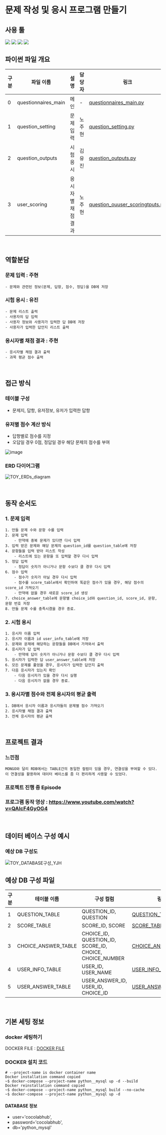 # 문제 작성 및 응시 프로그램 만들기

## 사용 툴
<img src="https://img.shields.io/badge/Python-3776AB?style=for-the-badge&logo=Python&logoColor=white"> <img src="https://img.shields.io/badge/mysql-4479A1?style=for-the-badge&logo=mysql&logoColor=white"> <img src="https://img.shields.io/badge/github-181717?style=for-the-badge&logo=github&logoColor=white"> <img src="https://img.shields.io/badge/docker-2496ED?style=for-the-badge&logo=docker&logoColor=white">


<h2>파이썬 파일 개요</h2>

|구분|파일 이름|설명|담당자|링크|
|--|--|--|--|--|
|0|questionnaires_main|메인|-|[questionnaires_main.py](docs/questionnaires_main.py)|
|1|question_setting|문제 입력|노주현|[question_setting.py](docs/question_setting.py)|
|2|question_outputs|시험 응시|김유진| [question_outputs.py](docs/question_outputs.py)|
|3|user_scoring|응시자별 채점 결과|노주현| [question_ouuser_scoringtputs.py](docs/user_scoring.py) |

<br>

## 역할분담
###  문제 입력 : 주현
```
- 문제와 관련된 정보(문제, 답항, 점수, 정답)을 DB에 저장
```

### 시험 응시 : 유진
```
- 문제 리스트 출력
- 사용자의 답 입력
- 사용자 정보와 사용자가 입력한 답 DB에 저장
- 사용자가 입력한 답안지 리스트 출력
```

### 응시자별 채점 결과 : 주현
```
- 응시자별 채점 결과 출력
- 과목 평균 점수 출력
```
<br>

## 접근 방식
### 테이블 구성
- 문제지, 답항, 유저정보, 유저가 입력한 답항
### 유저별 점수 계산 방식 
- 답항별로 점수를 지정
- 오답일 경우 0점, 정답일 경우 해당 문제의 점수를 부여

![image](https://github.com/nohjuhyeon/toy_ERDs/assets/151099184/b4dce6f7-78e4-410c-b26b-f64e64d73cc2)

### ERD 다이어그램
![TOY_ERDs_diagram](https://github.com/nohjuhyeon/toy_ERDs/assets/151099474/89dec672-c1a5-47a6-a56c-618a9b0c16ce)

<br>

## 동작 순서도
### 1. 문제 입력
    1. 만들 문제 수와 문항 수를 입력
    2. 문제 입력
        - 만약에 중복 문제가 있다면 다시 입력
    3. 입력 받은 문제와 해당 문제의 question_id를 question_table에 저장
    4. 문항들을 입력 받아 리스트 작성
        - 리스트에 있는 문항을 또 입력할 경우 다시 입력
    5. 정답 입력
        - 정답이 숫자가 아니거나 문항 수보다 클 경우 다시 입력
    6. 점수 입력
        - 점수가 숫자가 아닐 경우 다시 입력
        - 점수를 score_table에서 확인하여 똑같은 점수가 있을 경우, 해당 점수의 score_id 가져오기
        - 만약에 없을 경우 새로운 score_id 생성
    7. choice_answer_table에 문항별 choice_id와 question_id, score_id, 문항, 문항 번호 저장
    8. 만들 문제 수를 충족시켰을 경우 종료.

### 2. 시험 응시
    1. 응시자 이름 입력
    2. 응시자 이름과 id user_info_table에 저장
    3. 문제와 문제에 해당하는 문항들을 DB에서 가져와서 출력
    4. 응시자가 답 입력
        - 만약에 답이 숫자가 아니거나 문항 수보다 클 경우 다시 입력
    5. 응시자가 입력한 답 user_answer_table에 저장
    6. 모든 문제를 풀었을 경우, 응시자가 입력한 답안지 출력
    7. 다음 응시자가 있는지 확인
        - 다음 응시자가 있을 경우 다시 실행
        - 다음 응시자가 없을 경우 종료.

### 3. 응시자별 점수와 전체 응시자의 평균 출력
    1. DB에서 응시자 이름과 응시자들의 문제별 점수 가져오기
    2. 응시자별 채점 결과 출력
    3. 전체 응시자의 평균 출력

<br>

## 프로젝트 결과

### 느낀점
```
MONGO와 달리 RDB에서는 TABLE간의 동일한 컬럼이 있을 경우, 연결성을 부여할 수 있다.
이 연결성을 활용하여 데이터 베이스를 좀 더 편리하게 사용할 수 있었다. 
```
### 프로젝트 진행 중 Episode


### 프로그램 동작 영상 : https://www.youtube.com/watch?v=QAIcF4GyOG4

<br>

## 데이터 베이스 구성 예시

### 예상 DB 구성도 
![TOY_DATABASE구성_YJH](https://github.com/nohjuhyeon/toy_ERDs/assets/151099474/5069d6c9-e9f7-43b6-b000-405e1ecff69f)

## 예상 DB 구성 파일
|구분|테이블 이름|구성 컬럼|링크|
|--|--|--|--|
|1|QUESTION_TABLE|QUESTION_ID, QUESTION|[QUESTION_TABLE](DATABASE/TOY_ERDs_QUESTION_TABLE.csv)|
|2|SCORE_TABLE|SCORE_ID, SCORE|[SCORE_TABLE](DATABASE/TOY_ERDs_SCORE_TABLE.csv)|
|3|CHOICE_ANSWER_TABLE|CHOICE_ID, QUESTION_ID, SCORE_ID, CHOICE, CHOICE_NUMBER|[CHOICE_ANSWER_TABLE](DATABASE/TOY_ERDs_CHOICE_ANSWER_TABLE.csv)|
|4|USER_INFO_TABLE|USER_ID, USER_NAME|[USER_INFO_TABLE](DATABASE/TOY_ERDs_USER_INFO_TABLE.csv)|
|5|USER_ANSWER_TABLE|USER_ANSWER_ID, USER_ID, CHOICE_ID|[USER_ANSWER_TABLE](DATABASE/TOY_ERDs_USER_ANSWER_TABLE.csv)|

<br>

## 기본 세팅 정보
### docker 세팅하기
DOCKER FILE : [DOCKER FILE](dockers/)

### DOCKER 설치 코드
```
# --project-name is docker container name
Docker installation command copied
~$ docker-compose --project-name python__mysql up -d --build
Docker reinstallation command copied
~$ docker-compose --project-name python__mysql build --no-cache
~$ docker-compose --project-name python__mysql up -d
```

#### DATABASE 정보
+ user='cocolabhub',
+ password='cocolabhub',
+ db='python_mysql'


